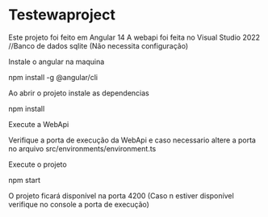 # Testewaproject

Este projeto foi feito em Angular 14 
A webapi foi feita no Visual Studio 2022
//Banco de dados sqlite (Não necessita configuração)

Instale o angular na maquina

npm install -g @angular/cli

Ao abrir o projeto instale as dependencias

npm install

Execute a WebApi 

Verifique a porta de execução da WebApi e caso necessario altere a porta no arquivo src/environments/environment.ts

Execute o projeto

npm start

O projeto ficará disponível na porta 4200 (Caso n estiver disponível verifique no console a porta de execução)


